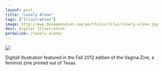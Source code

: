 ```yaml
---
layout: post
title: "Lonely Alone"
tags: ["Illustration"]
image: http://www.danaamundsen.com/portfolio/illus/lonely-alone.jpg
desc: Digital Illustration
permalink: /lonely-alone/
---
```


![](http://www.danaamundsen.com/portfolio/illus/lonely-alone.jpg)

Digitall illustration featured in the Fall 2012 edition of the Vagina Zine, a feminist zine printed out of Texas.
